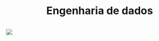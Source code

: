 <div align="Center">

<h1>
  Engenharia de dados
</h1>
  
</div>

<section>
      <figure class="gif">
            <img src="">
      </figure>
</section>
<div>
    <img src="https://git-scm.com/images/logos/downloads/Git-Logo-2Color.png">
    
</div>

